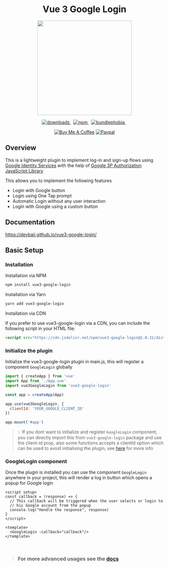 <h1 align="center">Vue 3 Google Login</h1>
<p align="center">
  <img 
    src="https://devbaji.github.io/vue3-google-login/images/auto-login.gif"
    width="300"
  >
</p>

<p align="center">
  <a href="https://npmcharts.com/compare/vue3-google-login" target="_blank">
    <img src="https://img.shields.io/npm/dw/vue3-google-login.svg" alt="downloads"/>
  </a>&nbsp;
  <a href="https://www.npmjs.com/package/vue3-google-login" target="_blank">
    <img src="https://img.shields.io/npm/v/vue3-google-login.svg" alt="npm"/>
  </a>&nbsp;
  <a href="https://bundlephobia.com/package/vue3-google-login" target="_blank">
    <img src="https://img.shields.io/bundlephobia/minzip/vue3-google-login" alt="bundlephobia"/>
  </a>&nbsp;
</p>

<p align="center">
  <a href="https://www.buymeacoffee.com/developerbaji" target="_blank"><img src="https://img.shields.io/badge/Buy%20Me%20a%20Coffee-ffdd00?style=for-the-badge&logo=buy-me-a-coffee&logoColor=black" alt="Buy Me A Coffee"></a>
  <a href="https://paypal.me/devbaji" target="_blank"><img src="https://img.shields.io/badge/PayPal-00457C?style=for-the-badge&logo=paypal&logoColor=white" alt="Paypal" ></a>
</p>

## Overview

This is a lightweight plugin to implement log-in and sign-up flows using [Google Identity Services](https://developers.google.com/identity) with the help of [Google 3P Authorization JavaScript Library](https://developers.google.com/identity/oauth2/web/guides/load-3p-authorization-library)

This allows you to implement the following features

- Login with Google button
- Login using One Tap prompt
- Automatic Login without any user interaction
- Login with Google using a custom button



## Documentation

https://devbaji.github.io/vue3-google-login/


## Basic Setup

### Installation

Installation via NPM

```sh
npm install vue3-google-login
```
Installation via Yarn
```sh
yarn add vue3-google-login
```
Installation via CDN

If you prefer to use vue3-google-login via a CDN, you can include the following script in your HTML file:
```html
<script src="https://cdn.jsdelivr.net/npm/vue3-google-login@2.0.31/dist/index.umd.min.js"></script>
```

### Initialize the plugin

Initialize the vue3-google-login plugin in main.js, this will register a component `GoogleLogin` globally


```javascript
import { createApp } from 'vue'
import App from './App.vue'
import vue3GoogleLogin from 'vue3-google-login'

const app = createApp(App)

app.use(vue3GoogleLogin, {
  clientId: 'YOUR_GOOGLE_CLIENT_ID'
})

app.mount('#app')
```

> :bulb: If you dont want to initialize and register `GoogleLogin` component, you can directly import this from `vue3-google-login` package and use the client-id prop, also some functions accepts a clientId option which can be used to avoid initialising the plugin, see [here](https://devbaji.github.io/vue3-google-login/#options) for more info
> 
### GoogleLogin component

Once the plugin is installed you can use the component `GoogleLogin` anywhere in your project, this will render a log in button which opens a popup for Google login

```vue
<script setup>
const callback = (response) => {
  // This callback will be triggered when the user selects or login to
  // his Google account from the popup
  console.log("Handle the response", response)
}
</script>

<template>
  <GoogleLogin :callback="callback"/>
</template>
```
<br>

> ### For more advanced usages see the [docs](https://devbaji.github.io/vue3-google-login/)
